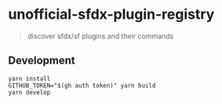 # unofficial-sfdx-plugin-registry

> discover sfdx/sf plugins and their commands

## Development

```
yarn install
GITHUB_TOKEN="$(gh auth token)" yarn build
yarn develop
```
